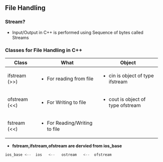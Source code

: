 ## File Handling
### Stream? 
- Input/Output in C++ is performed using Sequence of bytes called Streams

### Classes for File Handling in C++

|Class|What|Object|
|---|---|---|
|ifstream (>>)|<ul><li>For reading from file</li></ul>|<ul><li>cin is object of type ifstream</li></ul>|
|ofstream (<<)|<ul><li>For Writing to file</li></ul>|<ul><li>cout is object of type ofstream</li></ul>|
|fstream (<<)|<ul><li>For Reading/Writing to file</li></ul>||

- **fstream,ifstream,ofstream are dervied from ios_base**
```c
ios_base <--  ios   <--   ostream   <--  ofstream
```
